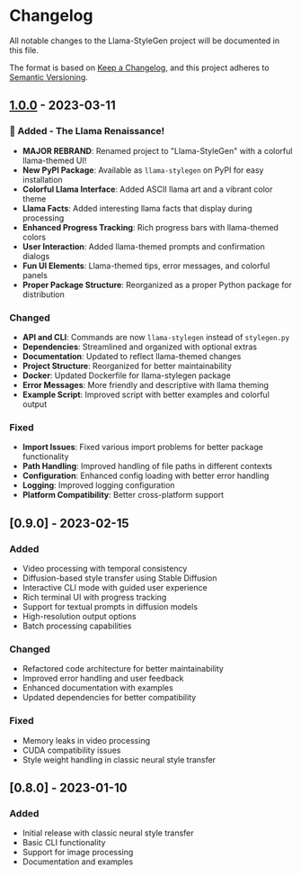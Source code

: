 # Changelog

All notable changes to the Llama-StyleGen project will be documented in this file.

The format is based on [Keep a Changelog](https://keepachangelog.com/en/1.0.0/),
and this project adheres to [Semantic Versioning](https://semver.org/spec/v2.0.0.html).

## [1.0.0] - 2023-03-11

### 🦙 Added - The Llama Renaissance!

- **MAJOR REBRAND**: Renamed project to "Llama-StyleGen" with a colorful llama-themed UI!
- **New PyPI Package**: Available as `llama-stylegen` on PyPI for easy installation
- **Colorful Llama Interface**: Added ASCII llama art and a vibrant color theme
- **Llama Facts**: Added interesting llama facts that display during processing
- **Enhanced Progress Tracking**: Rich progress bars with llama-themed colors
- **User Interaction**: Added llama-themed prompts and confirmation dialogs
- **Fun UI Elements**: Llama-themed tips, error messages, and colorful panels
- **Proper Package Structure**: Reorganized as a proper Python package for distribution

### Changed

- **API and CLI**: Commands are now `llama-stylegen` instead of `stylegen.py`
- **Dependencies**: Streamlined and organized with optional extras
- **Documentation**: Updated to reflect llama-themed changes
- **Project Structure**: Reorganized for better maintainability
- **Docker**: Updated Dockerfile for llama-stylegen package
- **Error Messages**: More friendly and descriptive with llama theming
- **Example Script**: Improved script with better examples and colorful output

### Fixed

- **Import Issues**: Fixed various import problems for better package functionality
- **Path Handling**: Improved handling of file paths in different contexts
- **Configuration**: Enhanced config loading with better error handling
- **Logging**: Improved logging configuration
- **Platform Compatibility**: Better cross-platform support

## [0.9.0] - 2023-02-15

### Added

- Video processing with temporal consistency
- Diffusion-based style transfer using Stable Diffusion
- Interactive CLI mode with guided user experience
- Rich terminal UI with progress tracking
- Support for textual prompts in diffusion models
- High-resolution output options
- Batch processing capabilities

### Changed

- Refactored code architecture for better maintainability
- Improved error handling and user feedback
- Enhanced documentation with examples
- Updated dependencies for better compatibility

### Fixed

- Memory leaks in video processing
- CUDA compatibility issues
- Style weight handling in classic neural style transfer

## [0.8.0] - 2023-01-10

### Added

- Initial release with classic neural style transfer
- Basic CLI functionality
- Support for image processing
- Documentation and examples

[Unreleased]: https://github.com/yourusername/stylegen/compare/v1.0.0...HEAD
[1.0.0]: https://github.com/yourusername/stylegen/releases/tag/v1.0.0 